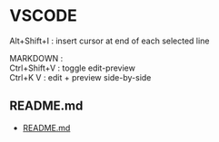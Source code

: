 # VSCODE  
  
Alt+Shift+I : insert cursor at end of each selected line  
  
  
MARKDOWN :   
Ctrl+Shift+V : toggle edit-preview  
Ctrl+K V : edit + preview side-by-side  
  

## README.md  
*	[README.md](./README.md)  

